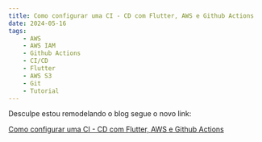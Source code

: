 ```yaml
---
title: Como configurar uma CI - CD com Flutter, AWS e Github Actions
date: 2024-05-16
tags:
    - AWS
    - AWS IAM
    - Github Actions
    - CI/CD
    - Flutter
    - AWS S3
    - Git
    - Tutorial
---
```

Desculpe estou remodelando o blog segue o novo link: 

[Como configurar uma CI - CD com Flutter, AWS e Github Actions](https://danilocarsan.github.io/Posts/P4---Como-configurar-uma-CI---CD-com-Flutter,-AWS-e-Github-Actions)